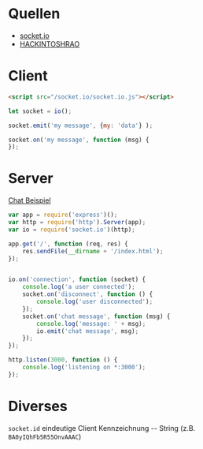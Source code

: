 # Quellen

- [socket.io](https://socket.io)
- [HACKINTOSHRAO](https://hackintoshrao.com/2014/01/23/sending-data-to-the-node-js-server-using-websockets/)

# Client

```html
<script src="/socket.io/socket.io.js"></script>
```

```javascript
let socket = io();

socket.emit('my message', {my: 'data'} );

socket.on('my message', function (msg) {
});
```


# Server

[Chat Beispiel](https://socket.io/get-started/chat/)

```javascript
var app = require('express')();
var http = require('http').Server(app);
var io = require('socket.io')(http);

app.get('/', function (req, res) {
    res.sendFile(__dirname + '/index.html');
});


io.on('connection', function (socket) {
    console.log('a user connected');
    socket.on('disconnect', function () {
        console.log('user disconnected');
    });
    socket.on('chat message', function (msg) {
        console.log('message: ' + msg);
        io.emit('chat message', msg);
    });
});

http.listen(3000, function () {
    console.log('listening on *:3000');
});

```

# Diverses

`socket.id` eindeutige Client Kennzeichnung -- String (z.B. `BA0yIQhFb5R55OnvAAAC`)
